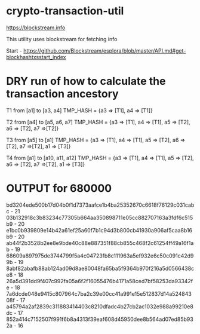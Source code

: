 # crypto-transaction-util

https://blockstream.info

This utility uses blockstream for fetching info

Start - https://github.com/Blockstream/esplora/blob/master/API.md#get-blockhashtxsstart_index

# DRY run of how to calculate the transaction ancestory

T1
from [a1]
to [a3, a4]
TMP_HASH = {a3 => [T1], a4 => [T1]}


T2
from [a4]
to [a5, a6, a7]
TMP_HASH = {a3 => [T1], a4 => [T1], a5 => [T2], a6 => [T2], a7 =>[T2]}


T3
from [a5]
to [a1]
TMP_HASH = {a3 => [T1], a4 => [T1], a5 => [T2], a6 => [T2], a7 =>[T2], a1 => [T3]}



T4
from [a1]
to [a10, a11, a12]
TMP_HASH = {a3 => [T1], a4 => [T1], a5 => [T2], a6 => [T2], a7 =>[T2], a1 => [T3]}

# OUTPUT for 680000
bd3204ede500b17d04b0f1d7373aafce1b4ba25352670c6618f76129c031cabc - 21
03b132918c3b83234c77305b664aa350898711e05cc882707163a3fdf6c515b9 - 20
e1bc0b939809e14b42a61ef25a60f7b1c94d3b800cb41930a906af5caa8b16b9 - 20
ab44f2b3528b2ee8e9bde40c88e887351f88cb855c468f2c61254ff49a16f1ab - 19
68609a897975de3744799f5a4c04723fb8c111963a5ef932e6c50c091c42d99b - 19
8abf82abafb88ab124ad09d8ae80048fa65ba5f9364b970f216a5d0566438ce8 - 18
26a5d391dd9f407c992fa05a6f2f16055476b4171a58ced7bf58253da93342fe - 18
7a6dcde048e9415c807964c7ba2c39e00cc41a991e15e512837d14a52484308f - 17
a45794a2af2839c311883414403c8210dfadc4b27cb2ac1032e988a99210e8dc - 17
852a414c7152507f991f6b8a4313f39eaf608d45950dee8b564ad07ed85b932a - 16
